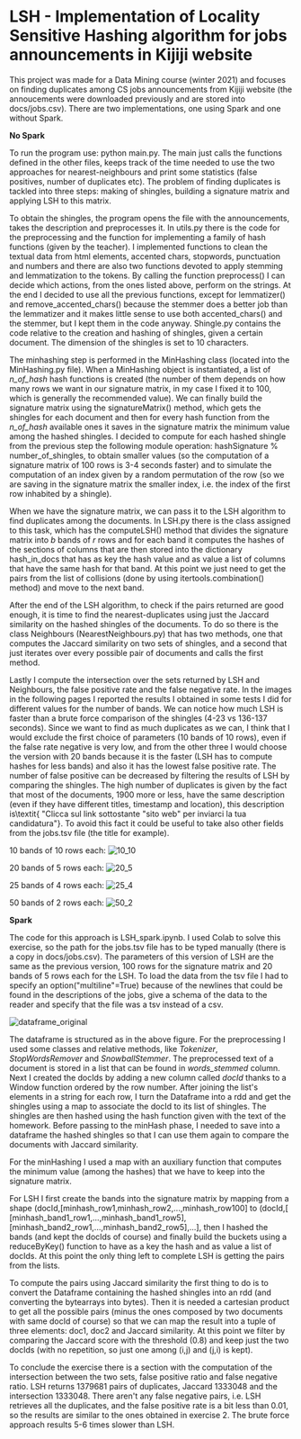 # LSH - Implementation of Locality Sensitive Hashing algorithm for jobs announcements in Kijiji website

This project was made for a Data Mining course (winter 2021) and focuses on finding duplicates among CS jobs announcements from Kijiji website (the annoucements were downloaded previously and are stored into docs/jobs.csv). There are two implementations, one using Spark and one without Spark.

**No Spark**

To run the program use: python main.py.
The main just calls the functions defined in the other files, keeps track of the time needed to use the two approaches for nearest-neighbours and print some statistics (false positives, number of duplicates etc).
The problem of finding duplicates is tackled into three steps: making of shingles, building a signature matrix and applying LSH to this matrix.

To obtain the shingles, the program opens the file with the announcements, takes the description and preprocesses it. In utils.py there is the code for the preprocessing and the function for implementing a family of hash functions (given by the teacher). I implemented functions to clean the textual data from html elements, accented chars, stopwords, punctuation and numbers and there are also two functions devoted to apply stemming and lemmatization to the tokens. By calling the function preprocess() I can decide which actions, from the ones listed above, perform on the strings. At the end I decided to use all the previous functions, except for lemmatizer() and remove_accented_chars() because the stemmer does a better job than the lemmatizer and it makes little sense to use both accented_chars() and the stemmer, but I kept them in the code anyway.
Shingle.py contains the code relative to the creation and hashing of shingles, given a certain document. The dimension of the shingles is set to 10 characters.

The minhashing step is performed in the MinHashing class (located into the MinHashing.py file). When a MinHashing object is instantiated, a list of <i>n_of_hash</i> hash functions is created (the number of them depends on how many rows we want in our signature matrix, in my case I fixed it to 100, which is generally the recommended value). We can finally build the signature matrix using the signatureMatrix() method, which gets the shingles for each document and then for every hash function from the <i>n_of_hash</i> available ones it saves in the signature matrix the minimum value among the hashed shingles. I decided to compute for each hashed shingle from the previous step the following module operation: hashSignature % number_of_shingles, to obtain smaller values (so the computation of a signature matrix of 100 rows is 3-4 seconds faster) and to simulate the computation of an index given by a random permutation of the row (so we are saving in the signature matrix the smaller index, i.e. the index of the first row inhabited by a shingle).

When we have the signature matrix, we can pass it to the LSH algorithm to find duplicates among the documents. In LSH.py there is the class assigned to this task, which has the computeLSH() method that divides the signature matrix into <i>b</i> bands of <i>r</i> rows and for each band it computes the hashes of the sections of columns that are then stored into the dictionary hash_in_docs that has as key the hash value and as value a list of columns that have the same hash for that band. At this point we just need to get the pairs from the list of collisions (done by using itertools.combination() method) and move to the next band.

After the end of the LSH algorithm, to check if the pairs returned are good enough, it is time to find the nearest-duplicates using just the Jaccard similarity on the hashed shingles of the documents. To do so there is the class Neighbours (NearestNeighbours.py) that has two methods, one that computes the Jaccard similarity on two sets of shingles, and a second that just iterates over every possible pair of documents and calls the first method.

Lastly I compute the intersection over the sets returned by LSH and Neighbours, the false positive rate and the false negative rate. In the images in the following pages I reported the results I obtained in some tests I did for different values for the number of bands. We can notice how much LSH is faster than a brute force comparison of the shingles (4-23 vs 136-137 seconds). Since we want to find as much duplicates as we can, I think that I would exclude the first choice of parameters (10 bands of 10 rows), even if the false rate negative is very low, and from the other three I would choose the version with 20 bands because it is the faster (LSH has to compute hashes for less bands) and also it has the lowest false positive rate. The number of false positive can be decreased by filtering the results of LSH by comparing the shingles. The high number of duplicates is given by the fact that most of the documents, 1900 more or less, have the same description (even if they have different titles, timestamp and location), this description is\textit{ "Clicca sul link sottostante "sito web" per inviarci la tua candidatura"}. To avoid this fact it could be useful to take also other fields from the jobs.tsv file (the title for example).

10 bands of 10 rows each:
![10_10](https://user-images.githubusercontent.com/49344669/141646641-8cce5f87-b008-4604-aec4-b5c8d42b2615.jpeg)

20 bands of 5 rows each:
![20_5](https://user-images.githubusercontent.com/49344669/141646643-7481b863-97ec-46c9-a94c-8fb3b70bc969.jpeg)

25 bands of 4 rows each:
![25_4](https://user-images.githubusercontent.com/49344669/141646644-9a415545-36b7-4f8a-aca0-80a475128f41.jpeg)

50 bands of 2 rows each:
![50_2](https://user-images.githubusercontent.com/49344669/141646645-cc3b0545-dfbb-4cf2-8bc7-dc0988aef4b6.jpeg)

**Spark**

The code for this approach is LSH_spark.ipynb. I used Colab to solve this exercise, so the path for the jobs.tsv file has to be typed manually (there is a copy in docs/jobs.csv). The parameters of this version of LSH are the same as the previous version, 100 rows for the signature matrix and 20 bands of 5 rows each for the LSH.
To load the data from the tsv file I had to specify an option("multiline"=True)  because of the newlines that could be found in the descriptions of the jobs, give a schema of the data to the reader and specify that the file was a tsv instead of a csv.

![dataframe_original](https://user-images.githubusercontent.com/49344669/141647033-ccc26502-5200-4592-8327-13ed71c3ecbd.png)

 The dataframe is structured as in the above figure.
 For the preprocessing I used some classes and relative methods, like <i>Tokenizer</i>, <i>StopWordsRemover</i> and <i>SnowballStemmer</i>. The preprocessed text of a document is stored in a list that can be found in <i>words_stemmed</i> column. Next I created the docIds by adding a new column called <i>docId</i> thanks to a Window function ordered by the row number. After joining the list's elements in a string for each row, I turn the Dataframe into a rdd and get the shingles using a map to associate the docId to its list of shingles. The shingles are then hashed using the hash function given with the text of the homework. Before passing to the minHash phase, I needed to save into a dataframe the hashed shingles so that I can use them again to compare the documents with Jaccard similarity.
 
 For the minHashing I used a map with an auxiliary function that computes the minimum value (among the hashes) that we have to keep into the signature matrix. 

For LSH I first create the bands into the signature matrix by mapping from a shape (docId,[minhash_row1,minhash_row2,...,minhash_row100] to (docId,[ [minhash_band1_row1,...,minhash_band1_row5],[minhash_band2_row1,...,minhash_band2_row5],...], then I hashed the bands (and kept the docIds of course) and finally build the buckets using a reduceByKey() function to have as a key the hash and as value a list of docIds. At this point the only thing left to complete LSH is getting the pairs from the lists. 

To compute the pairs using Jaccard similarity the first thing to do is to convert the Dataframe containing the hashed shingles into an rdd (and converting the bytearrays into bytes). Then it is needed a cartesian product to get all the possible pairs (minus the ones composed by two documents with same docId of course) so that we can map the result into a tuple of three elements: doc1, doc2 and Jaccard similarity. At this point we filter by comparing the Jaccard score with the threshold (0.8) and keep just the two docIds (with no repetition, so just one among (i,j) and (j,i) is kept). 


To conclude the exercise there is a section with the computation of the intersection between the two sets, false positive ratio and false negative ratio. LSH returns 1379681 pairs of duplicates, Jaccard 1333048 and the intersection 1333048. There aren't any false negative pairs, i.e. LSH retrieves all the duplicates, and the false positive rate is a bit less than 0.01, so the results are similar to the ones obtained in exercise 2. The brute force approach results 5-6 times slower than LSH.
